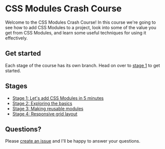 # CSS Modules Crash Course

Welcome to the CSS Modules Crash Course! In this course we're going to see how to add CSS Modules to a project, look into some of the value you get from CSS Modules, and learn some useful techniques for using it effectively.

## Get started

Each stage of the course has its own branch. Head on over to [stage 1](./stage-1.md) to get started.

## Stages

- [Stage 1: Let's add CSS Modules in 5 minutes](./stage-1.md)
- [Stage 2: Exploring the basics](./stage-2.md)
- [Stage 3: Making reusable modules](./stage-3.md)
- [Stage 4: Responsive grid layout](./stage-4.md)

## Questions?

Please [create an issue](#) and I'll be happy to answer your questions.
